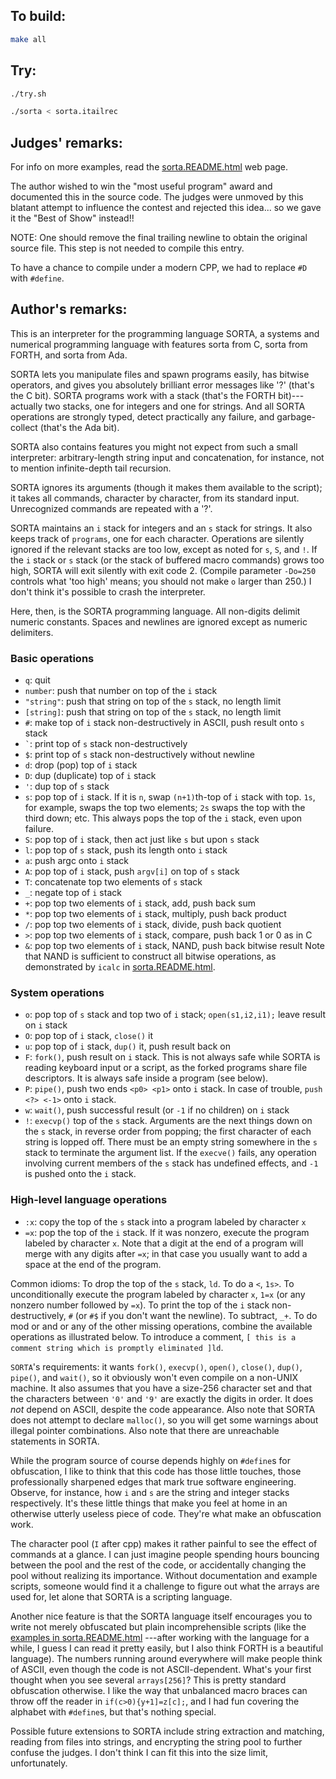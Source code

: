 ## To build:

```sh
make all
```


## Try:

```sh
./try.sh

./sorta < sorta.itailrec
```


## Judges' remarks:

For info on more examples, read the [sorta.README.html](sorta.README.html) web page.

The author wished to win the "most useful program" award and documented this in
the source code.  The judges were unmoved by this blatant attempt to influence
the contest and rejected this idea...  so we gave it the "Best of Show"
instead!!

NOTE: One should remove the final trailing newline to obtain the
original source file.  This step is not needed to compile
this entry.

To have a chance to compile under a modern CPP, we had to
replace `#D` with `#define`.


## Author's remarks:

This is an interpreter for the programming language SORTA, a systems
and numerical programming language with features sorta from C, sorta
from FORTH, and sorta from Ada.

SORTA lets you manipulate files and spawn programs easily, has bitwise
operators, and gives you absolutely brilliant error messages like '?'
(that's the C bit). SORTA programs work with a stack (that's the FORTH
bit)---actually two stacks, one for integers and one for strings. And
all SORTA operations are strongly typed, detect practically any failure,
and garbage-collect (that's the Ada bit).

SORTA also contains features you might not expect from such a small
interpreter: arbitrary-length string input and concatenation, for
instance, not to mention infinite-depth tail recursion.

SORTA ignores its arguments (though it makes them available to the
script); it takes all commands, character by character, from its
standard input. Unrecognized commands are repeated with a '?'.

SORTA maintains an `i` stack for integers and an `s` stack for strings. It also
keeps track of `programs`, one for each character.  Operations are silently
ignored if the relevant stacks are too low, except as noted for `s`, `S`, and
`!`. If the `i` stack or `s` stack (or the stack of buffered macro commands)
grows too high, SORTA will exit silently with exit code 2. (Compile parameter
`-Do=250` controls what 'too high' means; you should not make `o` larger than
250.) I don't think it's possible to crash the interpreter.

Here, then, is the SORTA programming language. All non-digits delimit
numeric constants. Spaces and newlines are ignored except as numeric
delimiters.

### Basic operations

- `q`: quit
- `number`: push that number on top of the `i` stack
- `"string"`: push that string on top of the `s` stack, no length limit
- `[string]`: push that string on top of the `s` stack, no length limit
- `#`: make top of `i` stack non-destructively in ASCII, push result onto `s` stack
- `` ` ``: print top of `s` stack non-destructively
- `$`: print top of `s` stack non-destructively without newline
- `d`: drop (pop) top of `i` stack
- `D`: dup (duplicate) top of `i` stack
- `'`: dup top of `s` stack
- `s`: pop top of `i` stack. If it is `n`, swap `(n+1)`th-top of `i` stack with top.
	`1s`, for example, swaps the top two elements; `2s` swaps the top with the
	third down; etc. This always pops the top of the `i` stack, even upon
	failure.
- `S`: pop top of `i` stack, then act just like `s` but upon `s` stack
- `l`: pop top of `s` stack, push its length onto `i` stack
- `a`: push argc onto `i` stack
- `A`: pop top of `i` stack, push `argv[i]` on top of `s` stack
- `T`: concatenate top two elements of `s` stack
- `_`: negate top of `i` stack
- `+`: pop top two elements of `i` stack, add, push back sum
- `*`: pop top two elements of `i` stack, multiply, push back product
- `/`: pop top two elements of `i` stack, divide, push back quotient
- `>`: pop top two elements of `i` stack, compare, push back 1 or 0 as in C
- `&`: pop top two elements of `i` stack, NAND, push back bitwise result
	Note that NAND is sufficient to construct all bitwise operations, as
	demonstrated by `icalc` in [sorta.README.html](sorta.README.html).

### System operations

- `o`: pop top of `s` stack and top two of `i` stack; `open(s1,i2,i1);` leave
result on `i` stack
- `O`: pop top of `i` stack, `close()` it
- `u`: pop top of `i` stack, `dup()` it, push result back on
- `F`: `fork()`, push result on `i` stack. This is not always safe while SORTA is
reading keyboard input or a script, as the forked programs share file
descriptors. It is always safe inside a program (see below).
- `P`: `pipe()`, push two ends `<p0> <p1>` onto `i` stack. In case of trouble,
`push <?> <-1>` onto `i` stack.
- `w`: `wait()`, push successful result (or `-1` if no children) on `i` stack
- `!`: `execvp()` top of the `s` stack. Arguments are the next things down on
the `s` stack, in reverse order from popping; the first character of
each string is lopped off. There must be an empty string somewhere
in the `s` stack to terminate the argument list. If the `execve()`
fails, any operation involving current members of the `s` stack has
undefined effects, and `-1` is pushed onto the `i` stack.

### High-level language operations

- `:x`: copy the top of the `s` stack into a program labeled by character `x`
- `=x`: pop the top of the `i` stack. If it was nonzero, execute the program
 labeled by character `x`. Note that a digit at the end of a program
 will merge with any digits after `=x`; in that case you usually want
 to add a space at the end of the program.

Common idioms: To drop the top of the `s` stack, `ld`. To do a `<`, `1s>`. To
unconditionally execute the program labeled by character `x`, `1=x` (or any
nonzero number followed by `=x`). To print the top of the `i` stack
non-destructively, `#` (or `#$` if you don't want the newline). To
subtract, `_+`. To do mod or and or any of the other missing operations,
combine the available operations as illustrated below. To introduce a
comment, `[ this is a comment string which is promptly eliminated ]ld`.

`SORTA`'s requirements: it wants `fork()`, `execvp()`, `open()`,
`close()`, `dup()`, `pipe()`, and `wait()`, so it obviously won't even compile
on a non-UNIX machine. It also assumes that you have a size-256
character set and that the characters between `'0'` and `'9'` are exactly
the digits in order. It does *not* depend on ASCII, despite the code
appearance. Also note that SORTA does not attempt to declare `malloc()`,
so you will get some warnings about illegal pointer combinations. Also
note that there are unreachable statements in SORTA.

While the program source of course depends highly on `#define`s for
obfuscation, I like to think that this code has those little touches,
those professionally sharpened edges that mark true software
engineering. Observe, for instance, how `i` and `s` are the string and
integer stacks respectively. It's these little things that make you
feel at home in an otherwise utterly useless piece of code. They're
what make an obfuscation work.

The character pool (`I` after cpp) makes it rather painful to
see the effect of commands at a glance. I can just imagine people
spending hours bouncing between the pool and the rest of the code,
or accidentally changing the pool without realizing its importance.
Without documentation and example scripts, someone would find it
a challenge to figure out what the arrays are used for, let alone
that SORTA is a scripting language.

Another nice feature is that the SORTA language itself encourages you to write
not merely obfuscated but plain incomprehensible scripts (like the [examples in
sorta.README.html](sorta.README.html) ---after working with the language for a
while, I guess I can read it pretty easily, but I also think FORTH is a
beautiful language). The numbers running around everywhere will make people
think of ASCII, even though the code is not ASCII-dependent.  What's your first
thought when you see several `arrays[256]`? This is pretty standard obfuscation
otherwise.  I like the way that unbalanced macro braces can throw off the reader
in `if(c>0){y+1]=z[c];`, and I had fun covering the alphabet with `#define`s,
but that's nothing special.

Possible future extensions to SORTA include string extraction and
matching, reading from files into strings, and encrypting the string
pool to further confuse the judges. I don't think I can fit this into
the size limit, unfortunately.


<!--

    Copyright © 1984-2024 by Landon Curt Noll. All Rights Reserved.

    You are free to share and adapt this file under the terms of this license:

	Creative Commons Attribution-ShareAlike 4.0 International (CC BY-SA 4.0)

    For more information, see:

	https://creativecommons.org/licenses/by-sa/4.0/

-->
